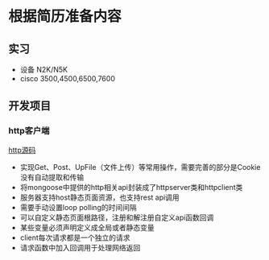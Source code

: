 # 根据简历准备内容
## 实习
- 设备 N2K/N5K
- cisco 3500,4500,6500,7600

## 开发项目
### http客户端
[http源码](https://blog.csdn.net/u012234115/article/details/79596826) 
- 实现Get、Post、UpFile（文件上传）等常用操作，需要完善的部分是Cookie没有自动提取和传输
- 将mongoose中提供的http相关api封装成了httpserver类和httpclient类
-  服务器支持host静态页面资源，也支持rest api调用
- 需要手动设置loop polling的时间间隔
- 可以自定义静态页面根路径，注册和解注册自定义api函数回调
- 某些变量必须声明定义成全局或者静态变量
- client每次请求都是一个独立的请求
- 请求函数中加入回调用于处理网络返回
